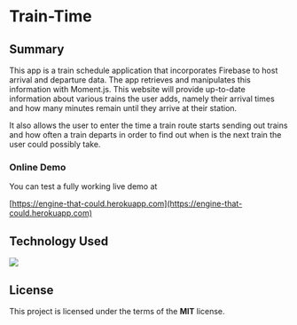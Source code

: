 # Train-Time

## Summary

This app is a train schedule application that incorporates Firebase to host arrival and departure data. The app retrieves and manipulates this information with Moment.js. This website will provide up-to-date information about various trains the user adds, namely their arrival times and how many minutes remain until they arrive at their station.

It also allows the user to enter the time a train route starts sending out trains and how often a train departs in order to find out when is the next train the user could possibly take.

### Online Demo
You can test a fully working live demo at

[https://engine-that-could.herokuapp.com](https://engine-that-could.herokuapp.com)

## Technology Used
 ![](http://williamavasquez.herokuapp.com/img/js.png)

## License
This project is licensed under the terms of the **MIT** license.



